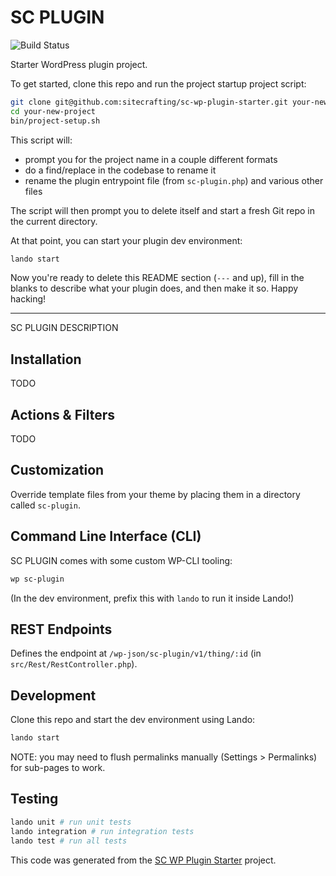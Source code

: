 # SC PLUGIN

![Build Status](https://api.travis-ci.org/sitecrafting/sc-wp-plugin-starter.svg?branch=main)

Starter WordPress plugin project.

To get started, clone this repo and run the project startup project script:

```sh
git clone git@github.com:sitecrafting/sc-wp-plugin-starter.git your-new-project
cd your-new-project
bin/project-setup.sh
```

This script will:
* prompt you for the project name in a couple different formats
* do a find/replace in the codebase to rename it
* rename the plugin entrypoint file (from `sc-plugin.php`) and various other files

The script will then prompt you to delete itself and start a fresh Git repo in the current directory.

At that point, you can start your plugin dev environment:

```sh
lando start
```

Now you're ready to delete this README section (`---` and up), fill in the blanks to describe what your plugin does, and then make it so. Happy hacking!

---

SC PLUGIN DESCRIPTION

## Installation

TODO

## Actions & Filters

TODO

## Customization

Override template files from your theme by placing them in a directory called `sc-plugin`.

## Command Line Interface (CLI)

SC PLUGIN comes with some custom WP-CLI tooling:

```sh
wp sc-plugin
```

(In the dev environment, prefix this with `lando` to run it inside Lando!)

## REST Endpoints

Defines the endpoint at `/wp-json/sc-plugin/v1/thing/:id` (in `src/Rest/RestController.php`).

## Development

Clone this repo and start the dev environment using Lando:

```sh
lando start
```

NOTE: you may need to flush permalinks manually (Settings > Permalinks) for sub-pages to work.

## Testing

```sh
lando unit # run unit tests
lando integration # run integration tests
lando test # run all tests
```

This code was generated from the [SC WP Plugin Starter](https://github.com/sitecrafting/sc-wp-plugin-starter) project.
